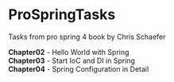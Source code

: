 # ProSpringTasks
Tasks from pro spring 4 book by Chris Schaefer 

**Chapter02** - Hello World with Spring <br />
**Chapter03** - Start IoC and DI in Spring <br />
**Chapter04** - Spring Configuration in Detail
